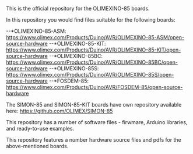 This is the official repository for the OLIMEXINO-85 boards.

In this repository you would find files suitable for the following boards:  

--*OLIMEXINO-85-ASM: https://www.olimex.com/Products/Duino/AVR/OLIMEXINO-85-ASM/open-source-hardware
--*OLIMEXINO-85-KIT: https://www.olimex.com/Products/Duino/AVR/OLIMEXINO-85-KIT/open-source-hardware
--*OLIMEXINO-85BC: https://www.olimex.com/Products/Duino/AVR/OLIMEXINO-85BC/open-source-hardware
--*OLIMEXINO-85S: https://www.olimex.com/Products/Duino/AVR/OLIMEXINO-85S/open-source-hardware
--*FOSDEM-85: https://www.olimex.com/Products/Duino/AVR/FOSDEM-85/open-source-hardware

The SIMON-85 and SIMON-85-KIT boards have own repository available here: https://github.com/OLIMEX/SIMON-85

This repository has a number of software files - firwmare, Arduino libraries, and ready-to-use examples.

This repository features a number hardware source files and pdfs for the above-mentioned boards.